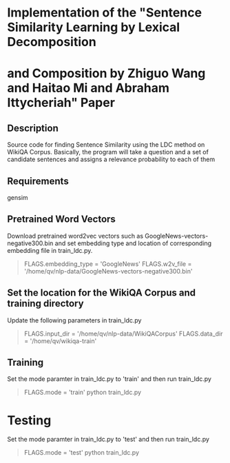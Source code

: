 # Implementation of the "Sentence Similarity Learning by Lexical Decomposition
# and Composition by Zhiguo Wang and Haitao Mi and Abraham Ittycheriah" Paper

## Description

Source code for finding Sentence Similarity using the LDC method on WikiQA
Corpus.  Basically, the program will take a question and a set of candidate
sentences and assigns a relevance probability to each of them

## Requirements
gensim

## Pretrained Word Vectors

Download pretrained word2vec vectors such as GoogleNews-vectors-negative300.bin
and set embedding type and location of corresponding embedding file in
train_ldc.py. 

> FLAGS.embedding_type = 'GoogleNews'
> FLAGS.w2v_file = '/home/qv/nlp-data/GoogleNews-vectors-negative300.bin'

## Set the location for the WikiQA Corpus and training directory

Update the following parameters in train_ldc.py
> FLAGS.input_dir = '/home/qv/nlp-data/WikiQACorpus'
> FLAGS.data_dir = '/home/qv/wikiqa-train'

## Training
Set the mode paramter in train_ldc.py to 'train' and then run train_ldc.py
> FLAGS.mode = 'train'
> python train_ldc.py

# Testing
Set the mode paramter in train_ldc.py to 'test' and then run train_ldc.py
> FLAGS.mode = 'test'
> python train_ldc.py

